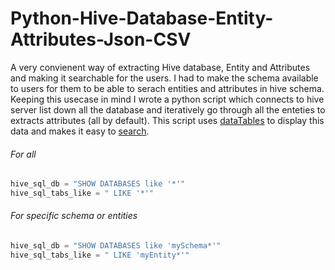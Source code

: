 # Python-Hive-Database-Entity-Attributes-Json-CSV

A very convienent way of extracting Hive database, Entity and Attributes and making it searchable for the users. I had to make the schema available to users for them to be able to serach entities and attributes in hive schema. Keeping this usecase in mind I wrote a python script which connects to hive server list down all the database and iteratively go through all the enteties to extracts attributes (all by default). This script uses [dataTables](https://datatables.net/) to display this data and makes it easy to [search](https://datatables.net/examples/api/multi_filter.html).

###### For all
```python
hive_sql_db = "SHOW DATABASES like '*'"
hive_sql_tabs_like = " LIKE '*'"
```
###### For specific schema or entities
```python
hive_sql_db = "SHOW DATABASES like 'mySchema*'"
hive_sql_tabs_like = " LIKE 'myEntity*'"
```
